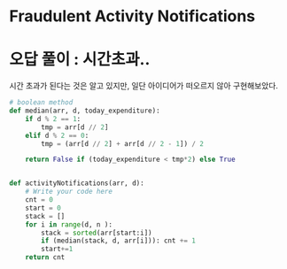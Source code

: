 # Fraudulent Activity Notifications

# 오답 풀이 : 시간초과..  
시간 초과가 된다는 것은 알고 있지만, 일단 아이디어가 떠오르지 않아 구현해보았다.
```python
# boolean method
def median(arr, d, today_expenditure):
    if d % 2 == 1:
        tmp = arr[d // 2]
    elif d % 2 == 0:
        tmp = (arr[d // 2] + arr[d // 2 - 1]) / 2

    return False if (today_expenditure < tmp*2) else True


def activityNotifications(arr, d):
    # Write your code here
    cnt = 0
    start = 0
    stack = []
    for i in range(d, n ):
        stack = sorted(arr[start:i])
        if (median(stack, d, arr[i])): cnt += 1
        start+=1
    return cnt
```

